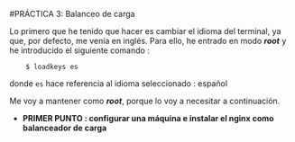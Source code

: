 #PRÁCTICA 3: Balanceo de carga

Lo primero que he tenido que hacer es cambiar el idioma del terminal, ya que, por defecto, me venía en inglés. 
Para ello, he entrado en modo **_root_** y he introducido el siguiente comando : 

		$ loadkeys es
		
donde `es` hace referencia al idioma seleccionado : español

Me voy a mantener como **_root_**, porque lo voy a necesitar a continuación.

* **PRIMER PUNTO : configurar una máquina e instalar el nginx como balanceador de carga**




